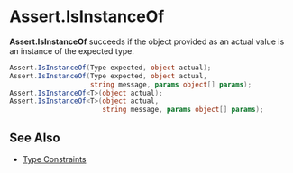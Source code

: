 # Assert.IsInstanceOf

**Assert.IsInstanceOf** succeeds if the object provided as an actual value is an instance of the expected type.

```csharp
Assert.IsInstanceOf(Type expected, object actual);
Assert.IsInstanceOf(Type expected, object actual,
                    string message, params object[] params);
Assert.IsInstanceOf<T>(object actual);
Assert.IsInstanceOf<T>(object actual,
                       string message, params object[] params);
```

## See Also

* [Type Constraints](xref:constraints#type-constraints)
